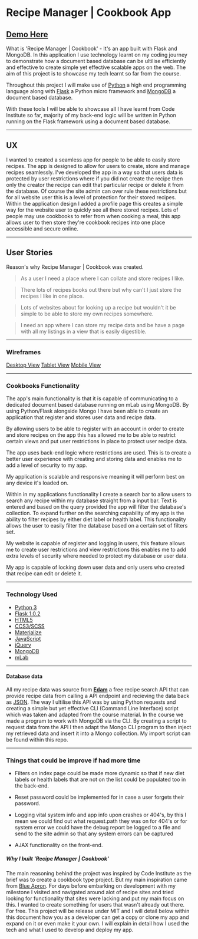# Recipe Manager | Cookbook App
## [Demo Here](https://milestone4.herokuapp.com/)
What is 'Recipe Manager | Cookbook' - It's an app built with Flask and MongoDB. In this application I use technology learnt on my coding journey to demonstrate how a document based database can be ultilise efficiently and effective to create simple yet effective scalable apps on the web. The aim of this project is to showcase my tech learnt so far from the course. 

Throughout this project I will make use of [Python]([https://www.python.org/](https://www.python.org/)) a high end programming language along with [Flask]([http://flask.pocoo.org/](http://flask.pocoo.org/)) a Python micro framework and [MongoDB]([https://www.mongodb.com/](https://www.mongodb.com/)) a document based database. 

With these tools I will be able to showcase all I have learnt from Code Institute so far, majority of my back-end logic will be written in Python running on the Flask framework using a document based database.

---
## UX
I wanted to created a seamless app for people to be able to easily store recipes.
The app is designed to allow for users to create, store and manage recipes seamlessly. 
I've developed the app in a way so that users data is protected by user restrictions where if you did not create the recipe then only the creator the recipe can edit that particular recipe or delete it from the database. Of course the site admin can over rule these restrictions but for all website user this is a level of protection for their stored recipes.
Within the application design I added a profile page this creates a simple way for the website user to quickly see all there stored recipes.
Lots of people may use cookbooks to refer from when cooking a meal, this app allows user to then store they're cookbook recipes into one place accessible and secure online. 

---
## User Stories
Reason's why Recipe Manager | Cookbook was created.
> As a user I need a place where I can collate and store recipes I like.

>There lots of recipes books out there but why can't I just store the recipes I like in one place.

>Lots of websites about for looking up a recipe but wouldn't it be simple to be able to store my own recipes somewhere.

>I need an app where I can store my recipe data and be have a page with all my listings in a view that is easily digestible. 

---
### Wireframes 
[Desktop View](#)
[Tablet View](#)
[Mobile View](#)

---
### Cookbooks Functionality
The app's main functionality is that it is capable of communicating to a dedicated document based database running on mLab using MongoDB. By using Python/Flask alongside Mongo I have been able to create an application that register and stores user data and recipe data. 

By allowing users to be able to register with an account in order to create and store recipes on the app this has allowed me to be able to restrict certain views and put user restrictions in place to protect user recipe data.

The app uses back-end logic where restrictions are used. This is to create a better user experience with creating and storing data and enables me to add a level of security to my app. 

My application is scalable and responsive meaning it will perform best on any device it's loaded on. 

Within in my applications functionality I create a search bar to allow users to search any recipe within my database straight from a input bar. Text is entered and based on the query provided the app will filter the database's collection. To expand further on the searching capability of my app is the ability to filter recipes by either diet label or health label. This functionality allows the user to easily filter the database based on a certain set of filters set. 

My website is capable of register and logging in users, this feature allows me to create user restrictions and view restrictions this enables me to add extra levels of security where needed to protect my database or user data. 

My app is capable of locking down user data and only users who created that recipe can edit or delete it.

---
### Technology Used
- [Python 3]([https://www.python.org/download/releases/3.0/](https://www.python.org/download/releases/3.0/))
- [Flask 1.0.2]([http://flask.pocoo.org/](http://flask.pocoo.org/))
- [HTML5]([https://en.wikipedia.org/wiki/HTML5](https://en.wikipedia.org/wiki/HTML5))
- [CCS3/SCSS]([https://sass-lang.com/](https://sass-lang.com/))
- [Materialize]([https://materializecss.com/](https://materializecss.com/))
- [JavaScript]([https://www.javascript.com/](https://www.javascript.com/))
- [jQuery]([https://jquery.com/](https://jquery.com/))
- [MongoDB]([https://www.mongodb.com/](https://www.mongodb.com/))
- [mLab]([https://mlab.com/](https://mlab.com/))

---
#### Database data

All my recipe data was source from [**Edam**]([https://developer.edamam.com/edamam-recipe-api](https://developer.edamam.com/edamam-recipe-api)) a free recipe search API that can provide recipe data from calling a API endpoint and recieving the data back as [JSON]([https://www.json.org/](https://www.json.org/)). The way I ultilise this API was by using Python requests and creating a simple but yet effective CLI (Command Line Interface) script which was taken and adapted from the course material. In the course we made a program to work with MongoDB via the CLI. By creating a script to request data from the API I then adapt the Mongo CLI program to then inject my retrieved data and insert it into a Mongo collection. My import script can be found within this repo.

---
### Things that could be improve if had more time
- Filters on index page could be made more dynamic so that if new diet labels or health labels that are not on the list could be populated too in the back-end.

- Reset password could be implemented for in case a user forgets their password.

- Logging vital system info and app info upon crashes or 404's, by this I mean we could find out what request.path they was on for 404's or for system error we could have the debug report be logged to a file and send to the site admin so that any system errors can be captured 

- AJAX functionality on the front-end.

##### Why I built 'Recipe Manager | Cookbook'

The main reasoning behind the project was inspired by Code Institute as the brief was to create a cookbook type project. But my main inspiration came from [Blue Apron]([https://www.blueapron.com/cookbook](https://www.blueapron.com/cookbook)). For days before embarking on development with my milestone I visited and navigated around alot of recipe sites and tried looking for functionality that sites were lacking and put my main focus on this. I wanted to create something for users that wasn't already out there. For free. This project will be release under MIT and I will detail below within this document how you as a developer can get a copy or clone my app and expand on it or even make it your own. I will explain in detail how I used the tech and what I used to develop and deploy my app. 
